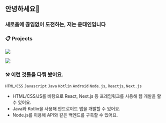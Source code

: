## 안녕하세요👋
### 새로움에 끊임없이 도전하는, 저는 윤태인입니다

### 📋 Projects
<a href="https://github.com/IceCream0910/sungil-meal-app" target="_blank" width="100%"><img src="https://i.imgur.com/NPKuVlM.png"></a>

<a href="https://github.com/IceCream0910/coronacoc" target="_blank" width="100%"><img src="https://i.imgur.com/O6otBGA.png"></a>

### ⚒️ 이런 것들을 다뤄 봤어요.

`HTML/CSS` `Javascript` `Java` `Kotlin` `Android` `Node.js`, `Reactjs`, `Next.js`

- HTML/CSS/JS를 바탕으로 React, Next.js 등 프레임워크를 사용해 웹 개발을 할 수 있어요.
- Java와 Kotlin을 사용해 안드로이드 앱을 개발할 수 있어요.
- Node.js를 이용해 API와 같은 백엔드를 구축할 수 있어요.
